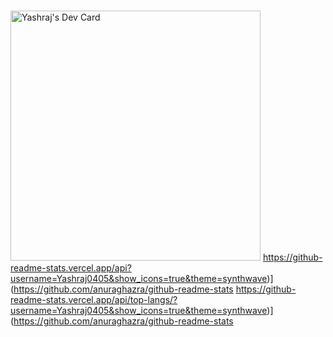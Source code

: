 ### 

<!--
**Yashraj0405/Yashraj0405** is a ✨ _special_ ✨ repository because its `README.md` (this file) appears on your GitHub profile.

Here are some ideas to get you started:

- 🔭 I’m currently working on ...
- 🌱 I’m currently learning ...
- 👯 I’m looking to collaborate on ...
- 🤔 I’m looking for help with ...
- 💬 Ask me about ...
- 📫 How to reach me: ...
- 😄 Pronouns: ...
- ⚡ Fun fact: ...
-->
<a href="https://app.daily.dev/yashraj_24"><img src="https://api.daily.dev/devcards/204789c8b56745db94ec4ee658e2efdc.png?r=5hx" width="400" alt="Yashraj's Dev Card"/></a>
https://github-readme-stats.vercel.app/api?username=Yashraj0405&show_icons=true&theme=synthwave)](https://github.com/anuraghazra/github-readme-stats
https://github-readme-stats.vercel.app/api/top-langs/?username=Yashraj0405&show_icons=true&theme=synthwave)](https://github.com/anuraghazra/github-readme-stats




